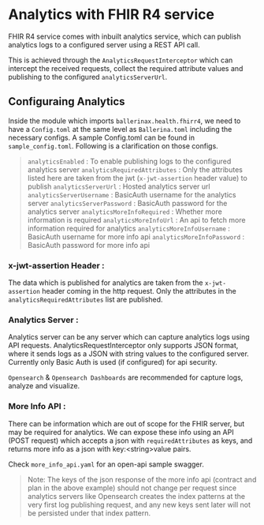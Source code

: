 # Analytics with FHIR R4 service

FHIR R4 service comes with inbuilt analytics service, which can publish analytics logs to a configured server using a REST API call.

This is achieved through the `AnalyticsRequestInterceptor` which can intercept the received requests, collect the required attribute values and publishing to the configured `analyticsServerUrl`.

## Configuraing Analytics

Inside the module which imports `ballerinax.health.fhirr4`, we need to have a `Config.toml` at the same level as `Ballerina.toml` including the necessary configs. A sample Config.toml can be found in `sample_config.toml`. Following is a clarification on those configs.

> `analyticsEnabled` : To enable publishing logs to the configured analytics server
> `analyticsRequiredAttributes` : Only the attributes listed here are taken from the jwt (`x-jwt-assertion` header value) to publish
> `analyticsServerUrl` : Hosted analytics server url
> `analyticsServerUsername` : BasicAuth username for the analytics server
> `analyticsServerPassword` : BasicAuth password for the analytics server
> `analyticsMoreInfoRequired` : Whether more information is required
> `analyticsMoreInfoUrl` : An api to fetch more information required for analytics
> `analyticsMoreInfoUsername` : BasicAuth username for more info api
> `analyticsMoreInfoPassword` : BasicAuth password for more info api

### x-jwt-assertion Header :

The data which is published for analytics are taken from the `x-jwt-assertion` header coming in the http request. Only the attributes in the `analyticsRequiredAttributes` list are published.

### Analytics Server :

Analytics server can be any server which can capture analytics logs using API requests. AnalyticsRequestInterceptor only supports JSON format, where it sends logs as a JSON with string values to the configured server. Currently only Basic Auth is used (if configured) for api security.

`Opensearch` & `Opensearch Dashboards` are recommended for capture logs, analyze and visualize.

### More Info API :

There can be information which are out of scope for the FHIR server, but may be required for analytics. We can expose these info using an API (POST request) which accepts a json with `requiredAttributes` as keys, and returns more info as a json with key:\<string>value pairs.

Check `more_info_api.yaml` for an open-api sample swagger.

> Note: The keys of the json response of the more info api (contract and plan in the above example) should not change per request since analytics servers like Opensearch creates the index patterns at the very first log publishing request, and any new keys sent later will not be persisted under that index pattern.
